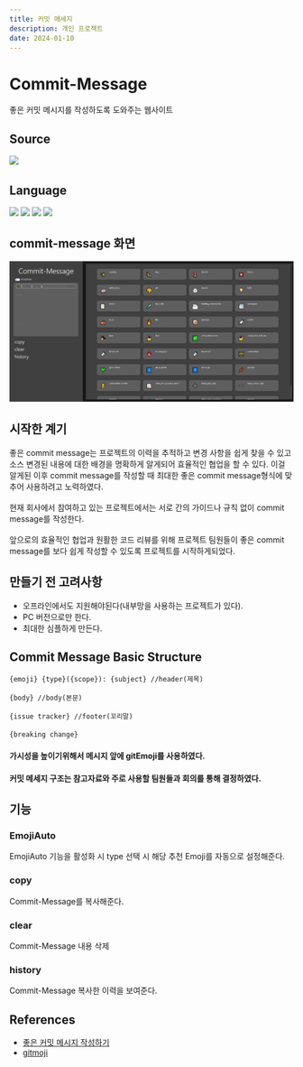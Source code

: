 ```yaml
---
title: 커밋 메세지
description: 개인 프로젝트
date: 2024-01-10
---
```


# Commit-Message 
좋은 커밋 메시지를 작성하도록 도와주는 웹사이트

## Source
<div>
<a href="https://github.com/kwonyongjun1/commit-message"><img src="https://img.shields.io/badge/GitHub-181717?style=flat&logo=GitHub&logoColor=white&link=https://github.com/kwonyongjun1/commit-message"/></a>
</div>

## Language
<div>
<img src="https://img.shields.io/badge/JavaScript-F7DF1E?style=flat&logo=JavaScript&logoColor=black "/>
<img src="https://img.shields.io/badge/React-61DAFB?style=flat&logo=React&logoColor=black "/>
<img src="https://img.shields.io/badge/css3-1572B6?style=flat&logo=css3&logoColor=white "/>
<img src="https://img.shields.io/badge/Sass-CC6699?style=flat&logo=Sass&logoColor=white "/>
</div>



## commit-message 화면 
![Alt text](image.png)


## 시작한 계기
좋은 commit message는 프로젝트의 이력을 추적하고 변경 사항을 쉽게 찾을 수 있고 소스 변경된 내용에 대한 배경을 명확하게 알게되어 효율적인 협업을 할 수 있다. 
이걸 알게된 이후 commit message를 작성할 때 최대한 좋은 commit message형식에 맞추어 사용하려고 노력하였다.
<br/><br/>
현재 회사에서 참여하고 있는 프로젝트에서는 서로 간의 가이드나 규칙 없이 commit message를 작성한다.
<br/><br/>
앞으로의 효율적인 협업과 원활한 코드 리뷰를 위해 프로젝트 팀원들이 좋은 commit message를 보다 쉽게 작성할 수 있도록 프로젝트를 시작하게되었다.

## 만들기 전 고려사항
- 오프라인에서도 지원해야된다(내부망을 사용하는 프로젝트가 있다).
- PC 버전으로만 한다.
- 최대한 심플하게 만든다.


## Commit Message Basic Structure
```
{emoji} {type}({scope}): {subject} //header(제목)
​
{body} //body(본문)
​
{issue tracker} //footer(꼬리말)

{breaking change}
```
#### 가시성을 높이기위해서 메시지 앞에 gitEmoji를 사용하였다.
#### 커밋 메세지 구조는 참고자료와 주로 사용할 팀원들과 회의를 통해 결정하였다.

## 기능
### EmojiAuto
EmojiAuto 기능을 활성화 시 type 선택 시 해당 추천 Emoji를 자동으로 설정해준다.
### copy 
Commit-Message를 복사해준다.
### clear
Commit-Message 내용 삭제
### history
Commit-Message 복사한 이력을 보여준다.

## References
- [좋은 커밋 메시지 작성하기](https://github.com/sj960126/Commit-message)
- [gitmoji](https://gitmoji.dev/)

